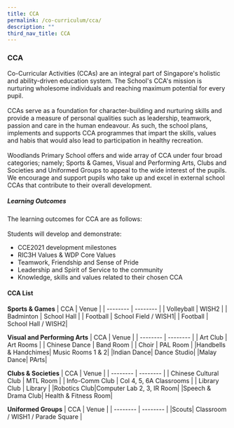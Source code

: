 ```yaml
---
title: CCA
permalink: /co-curriculum/cca/
description: ""
third_nav_title: CCA
---
```

### **CCA**
Co-Curricular Activities (CCAs) are an integral part of Singapore's holistic and ability-driven education system. The School's CCA's mission is nurturing wholesome individuals and reaching maximum potential for every pupil. 
<br><br>
CCAs serve as a foundation for character-building and nurturing skills and provide a measure of personal qualities such as leadership, teamwork, passion and care in the human endeavour. As such, the school plans, implements and supports CCA programmes that impart the skills, values and habis that would also lead to participation in healthy recreation. <br><br>
Woodlands Primary School offers and wide array of CCA under four broad categories; namely; Sports &amp; Games, Visual and Performing Arts, Clubs and Societies and Uniformed Groups to appeal to the wide interest of the pupils. We encourage and support pupils who take up and excel in external school CCAs that contribute to their overall development. 

##### **Learning Outcomes**
The learning outcomes for CCA are as follows: 
<br><br>
Students will develop and demonstrate: 
* CCE2021 development milestones 
* RIC3H Values &amp; WDP Core Values
* Teamwork, Friendship and Sense of Pride 
* Leadership and Spirit of Service to the community
* Knowledge, skills and values related to their chosen CCA

#### **CCA List**

 **Sports &amp; Games**
| CCA | Venue |
| -------- | -------- | 
| Volleyball     | WISH2     | 
| Badminton     | School Hall     | 
| Football     | School Field / WISH1|
| Football     | School Hall / WISH2| 



 **Visual and Performing Arts**
| CCA | Venue |
| -------- | -------- | 
| Art Club  | Art Rooms     | 
| Chinese Dance | Band Room | 
| Choir | PAL Room |
|Handbells &amp; Handchimes| Music Rooms 1 &amp; 2| 
|Indian Dance| Dance Studio|
|Malay Dance| PArts| 


 **Clubs &amp; Societies**
| CCA | Venue |
| -------- | -------- | 
| Chinese Cultural Club  | MTL Room | 
| Info-Comm Club | Col 4, 5, 6A Classrooms | 
| Library Club | Library |
|Robotics Club|Computer Lab 2, 3, IR Room| 
|Speech &amp; Drama Club| Health &amp; Fitness Room|

 **Uniformed Groups**
| CCA | Venue |
| -------- | -------- | 
|Scouts| Classroom / WISH1 / Parade Square |